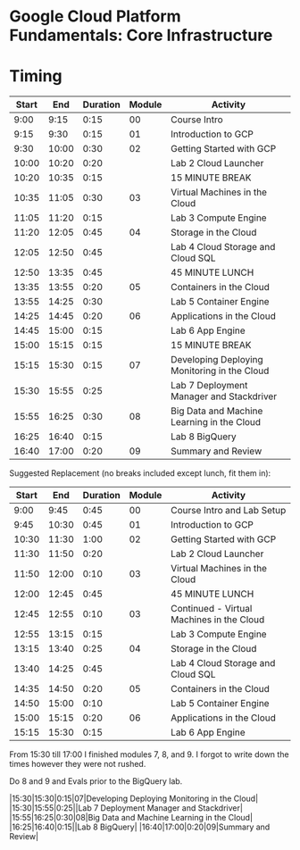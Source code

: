 # Google Cloud Platform Fundamentals: Core Infrastructure<a name="funinf"></a>

# Timing

|Start|End|Duration|Module|Activity|
|-----|---|--------|------|--------|
|9:00|9:15|0:15|00|Course Intro|||
|9:15|9:30|0:15|01|Introduction to GCP|
|9:30|10:00|0:30|02|Getting Started with GCP|
|10:00|10:20|0:20||Lab 2 Cloud Launcher|
|10:20|10:35|0:15||15 MINUTE BREAK|
|10:35|11:05|0:30|03|Virtual Machines in the Cloud|
|11:05|11:20|0:15||Lab 3 Compute Engine|
|11:20|12:05|0:45|04|Storage in the Cloud|
|12:05|12:50|0:45||Lab 4 Cloud Storage and Cloud SQL|
|12:50|13:35|0:45||45 MINUTE LUNCH|
|13:35|13:55|0:20|05|Containers in the Cloud|
|13:55|14:25|0:30||Lab 5 Container Engine|
|14:25|14:45|0:20|06|Applications in the Cloud|
|14:45|15:00|0:15||Lab 6 App Engine|
|15:00|15:15|0:15||15 MINUTE BREAK|
|15:15|15:30|0:15|07|Developing Deploying Monitoring in the Cloud|
|15:30|15:55|0:25||Lab 7 Deployment Manager and Stackdriver|
|15:55|16:25|0:30|08|Big Data and Machine Learning in the Cloud|
|16:25|16:40|0:15||Lab 8 BigQuery|
|16:40|17:00|0:20|09|Summary and Review|

Suggested Replacement (no breaks included except lunch, fit them in):

|Start|End|Duration|Module|Activity|
|-----|---|--------|------|--------|
|9:00|9:45|0:45|00|Course Intro and Lab Setup|||
|9:45|10:30|0:45|01|Introduction to GCP|
|10:30|11:30|1:00|02|Getting Started with GCP|
|11:30|11:50|0:20||Lab 2 Cloud Launcher|
|11:50|12:00|0:10|03|Virtual Machines in the Cloud|
|12:00|12:45|0:45||45 MINUTE LUNCH|
|12:45|12:55|0:10|03|Continued - Virtual Machines in the Cloud|
|12:55|13:15|0:15||Lab 3 Compute Engine|
|13:15|13:40|0:25|04|Storage in the Cloud|
|13:40|14:25|0:45||Lab 4 Cloud Storage and Cloud SQL|
|14:35|14:50|0:20|05|Containers in the Cloud|
|14:50|15:00|0:10||Lab 5 Container Engine|
|15:00|15:15|0:20|06|Applications in the Cloud|
|15:15|15:30|0:15||Lab 6 App Engine|

From 15:30 till 17:00 I finished modules 7, 8, and 9.
I forgot to write down the times however they were not rushed.

Do 8 and 9 and Evals prior to the BigQuery lab.

|15:30|15:30|0:15|07|Developing Deploying Monitoring in the Cloud|
|15:30|15:55|0:25||Lab 7 Deployment Manager and Stackdriver|
|15:55|16:25|0:30|08|Big Data and Machine Learning in the Cloud|
|16:25|16:40|0:15||Lab 8 BigQuery|
|16:40|17:00|0:20|09|Summary and Review|
